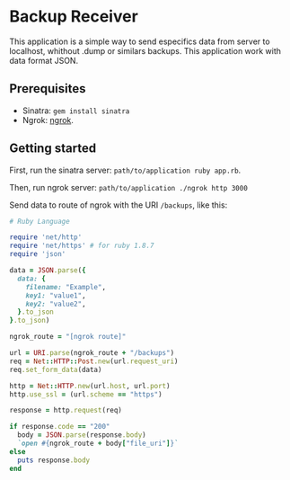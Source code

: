 # Backup Receiver

This application is a simple way to send especifics data from server to localhost, whithout .dump or
similars backups. This application work with data format JSON.

## Prerequisites

- Sinatra: `gem install sinatra`
- Ngrok: [ngrok](https://ngrok.com/download).

## Getting started

First, run the sinatra server: `path/to/application ruby app.rb`.

Then, run ngrok server: `path/to/application ./ngrok http 3000`

Send data to route of ngrok with the URI `/backups`, like this:

```ruby
# Ruby Language

require 'net/http'
require 'net/https' # for ruby 1.8.7
require 'json'

data = JSON.parse({
  data: {
    filename: "Example",
    key1: "value1",
    key2: "value2",
  }.to_json
}.to_json)

ngrok_route = "[ngrok route]"

url = URI.parse(ngrok_route + "/backups")
req = Net::HTTP::Post.new(url.request_uri)
req.set_form_data(data)

http = Net::HTTP.new(url.host, url.port)
http.use_ssl = (url.scheme == "https")

response = http.request(req)

if response.code == "200"
  body = JSON.parse(response.body)
  `open #{ngrok_route + body["file_uri"]}`
else
  puts response.body
end
```